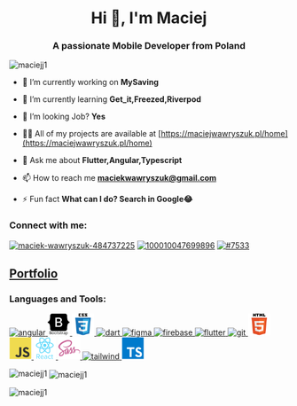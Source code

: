 <h1 align="center">Hi 👋, I'm Maciej</h1>
<h3 align="center">A passionate Mobile Developer from Poland</h3>

<p align="left"> <img src="https://komarev.com/ghpvc/?username=maciejj1&label=Profile%20views&color=0e75b6&style=flat" alt="maciejj1" /> </p>

- 🔭 I’m currently working on **MySaving**

- 🌱 I’m currently learning **Get_it,Freezed,Riverpod**

- 👯 I’m looking Job? **Yes**

- 👨‍💻 All of my projects are available at [https://maciejwawryszuk.pl/home](https://maciejwawryszuk.pl/home)

- 💬 Ask me about **Flutter,Angular,Typescript**

- 📫 How to reach me **maciekwawryszuk@gmail.com**

- ⚡ Fun fact **What can I do? Search in Google😂**

<h3 align="left">Connect with me:</h3>
<p align="left">
<a href="https://linkedin.com/in/maciek-wawryszuk-484737225" target="blank"><img align="center" src="https://raw.githubusercontent.com/rahuldkjain/github-profile-readme-generator/master/src/images/icons/Social/linked-in-alt.svg" alt="maciek-wawryszuk-484737225" height="30" width="40" /></a>
<a href="https://fb.com/100010047699896" target="blank"><img align="center" src="https://raw.githubusercontent.com/rahuldkjain/github-profile-readme-generator/master/src/images/icons/Social/facebook.svg" alt="100010047699896" height="30" width="40" /></a>
<a href="https://discord.gg/#7533" target="blank"><img align="center" src="https://raw.githubusercontent.com/rahuldkjain/github-profile-readme-generator/master/src/images/icons/Social/discord.svg" alt="#7533" height="30" width="40" /></a>
<a href="https://maciejwawryszuk.pl/home" target="blank"><h2>Portfolio</h2></a>

<h3 align="left">Languages and Tools:</h3>
<p align="left"> <a href="https://angular.io" target="_blank" rel="noreferrer"> <img src="https://angular.io/assets/images/logos/angular/angular.svg" alt="angular" width="40" height="40"/> </a> <a href="https://getbootstrap.com" target="_blank" rel="noreferrer"> <img src="https://raw.githubusercontent.com/devicons/devicon/master/icons/bootstrap/bootstrap-plain-wordmark.svg" alt="bootstrap" width="40" height="40"/> </a> <a href="https://www.w3schools.com/css/" target="_blank" rel="noreferrer"> <img src="https://raw.githubusercontent.com/devicons/devicon/master/icons/css3/css3-original-wordmark.svg" alt="css3" width="40" height="40"/> </a> <a href="https://dart.dev" target="_blank" rel="noreferrer"> <img src="https://www.vectorlogo.zone/logos/dartlang/dartlang-icon.svg" alt="dart" width="40" height="40"/> </a> <a href="https://www.figma.com/" target="_blank" rel="noreferrer"> <img src="https://www.vectorlogo.zone/logos/figma/figma-icon.svg" alt="figma" width="40" height="40"/> </a> <a href="https://firebase.google.com/" target="_blank" rel="noreferrer"> <img src="https://www.vectorlogo.zone/logos/firebase/firebase-icon.svg" alt="firebase" width="40" height="40"/> </a> <a href="https://flutter.dev" target="_blank" rel="noreferrer"> <img src="https://www.vectorlogo.zone/logos/flutterio/flutterio-icon.svg" alt="flutter" width="40" height="40"/> </a> <a href="https://git-scm.com/" target="_blank" rel="noreferrer"> <img src="https://www.vectorlogo.zone/logos/git-scm/git-scm-icon.svg" alt="git" width="40" height="40"/> </a> <a href="https://www.w3.org/html/" target="_blank" rel="noreferrer"> <img src="https://raw.githubusercontent.com/devicons/devicon/master/icons/html5/html5-original-wordmark.svg" alt="html5" width="40" height="40"/> </a> <a href="https://developer.mozilla.org/en-US/docs/Web/JavaScript" target="_blank" rel="noreferrer"> <img src="https://raw.githubusercontent.com/devicons/devicon/master/icons/javascript/javascript-original.svg" alt="javascript" width="40" height="40"/> </a> <a href="https://reactjs.org/" target="_blank" rel="noreferrer"> <img src="https://raw.githubusercontent.com/devicons/devicon/master/icons/react/react-original-wordmark.svg" alt="react" width="40" height="40"/> </a> <a href="https://sass-lang.com" target="_blank" rel="noreferrer"> <img src="https://raw.githubusercontent.com/devicons/devicon/master/icons/sass/sass-original.svg" alt="sass" width="40" height="40"/> </a> <a href="https://tailwindcss.com/" target="_blank" rel="noreferrer"> <img src="https://www.vectorlogo.zone/logos/tailwindcss/tailwindcss-icon.svg" alt="tailwind" width="40" height="40"/> </a> <a href="https://www.typescriptlang.org/" target="_blank" rel="noreferrer"> <img src="https://raw.githubusercontent.com/devicons/devicon/master/icons/typescript/typescript-original.svg" alt="typescript" width="40" height="40"/> </a> </p>

<p><img align="left" src="https://github-readme-stats.vercel.app/api/top-langs?username=maciejj1&show_icons=true&locale=en&layout=compact" alt="maciejj1" /></p>

<p>&nbsp;<img align="center" src="https://github-readme-stats.vercel.app/api?username=maciejj1&show_icons=true&locale=en" alt="maciejj1" /></p>

<p><img align="center" src="https://github-readme-streak-stats.herokuapp.com/?user=maciejj1&" alt="maciejj1" /></p>
